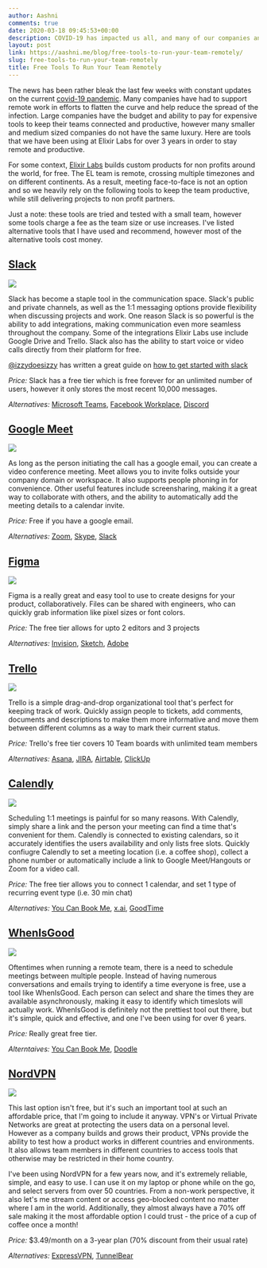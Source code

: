 ```yaml
---
author: Aashni
comments: true
date: 2020-03-18 09:45:53+00:00
description: COVID-19 has impacted us all, and many of our companies and teams are now trying to work remotely. Here's a list of free tools I've been using to run Elixir Labs remotely for the last 3.5 years.
layout: post
link: https://aashni.me/blog/free-tools-to-run-your-team-remotely/
slug: free-tools-to-run-your-team-remotely
title: Free Tools To Run Your Team Remotely
---
```


The news has been rather bleak the last few weeks with constant updates on the current [covid-19 pandemic](https://www.who.int/emergencies/diseases/novel-coronavirus-2019). Many companies have had to support remote work in efforts to flatten the curve and help reduce the spread of the infection. Large companies have the budget and ability to pay for expensive tools to keep their teams connected and productive, however many smaller and medium sized companies do not have the same luxury. Here are tools that we have been using at Elixir Labs for over 3 years in order to stay remote and productive.

For some context, [Elixir Labs](https://elixirlabs.org) builds custom products for non profits around the world, for free. The EL team is remote, crossing multiple timezones and on different continents. As a result, meeting face-to-face is not an option and so we heavily rely on the following tools to keep the team productive, while still delivering projects to non profit partners.

Just a note: these tools are tried and tested with a small team, however some tools charge a fee as the team size or use increases. I've listed alternative tools that I have used and recommend, however most of the alternative tools cost money.

## [Slack](https://slack.com)

[![](./remote_tools_01_slack.png)](./remote_tools_01_slack.png)

Slack has become a staple tool in the communication space. Slack's public and private channels, as well as the 1:1 messaging options provide flexibility when discussing projects and work. One reason Slack is so powerful is the ability to add integrations, making communication even more seamless throughout the company. Some of the integrations Elixir Labs use include Google Drive and Trello. Slack also has the ability to start voice or video calls directly from their platform for free.

[@izzydoesizzy](https://twitter.com/izzydoesizzy) has written a great guide on [how to get started with slack](https://medium.com/@izzydoesizzy/how-to-set-up-remote-communication-with-slack-during-covid-19-945ce412ac81)

_Price:_ Slack has a free tier which is free forever for an unlimited number of users, however it only stores the most recent 10,000 messages.

_Alternatives:_ [Microsoft Teams](https://teams.microsoft.com/start), [Facebook Workplace](https://www.facebook.com/workplace), [Discord](https://discordapp.com/)

## [Google Meet](https://meet.google.com)

[![](./remote_tools_02_google_meet.png)](./remote_tools_02_google_meet.png)

As long as the person initiating the call has a google email, you can create a video conference meeting. Meet allows you to invite folks outside your company domain or workspace. It also supports people phoning in for convenience. Other useful features include screensharing, making it a great way to collaborate with others, and the ability to automatically add the meeting details to a calendar invite.

_Price:_ Free if you have a google email.

_Alternatives:_ [Zoom](https://zoom.us/), [Skype](https://www.skype.com/), [Slack](https://slack.com)

## [Figma](https://www.figma.com/)

[![](./remote_tools_03_figma.png)](./remote_tools_03_figma.png)

Figma is a really great and easy tool to use to create designs for your product, collaboratively. Files can be shared with engineers, who can quickly grab information like pixel sizes or font colors.

_Price:_ The free tier allows for upto 2 editors and 3 projects

_Alternatives:_ [Invision](https://www.invisionapp.com/), [Sketch](https://www.sketch.com/), [Adobe](https://www.adobe.com/creativecloud.html)

## [Trello](https://trello.com/aashnishah/recommend)

[![](./remote_tools_04_trello.png)](./remote_tools_04_trello.png)

Trello is a simple drag-and-drop organizational tool that's perfect for keeping track of work. Quickly assign people to tickets, add comments, documents and descriptions to make them more informative and move them between different columns as a way to mark their current status.

_Price:_ Trello's free tier covers 10 Team boards with unlimited team members

_Alternatives:_ [Asana](https://asana.com/), [JIRA](https://www.atlassian.com/software/jira), [Airtable](https://airtable.com/), [ClickUp](https://clickup.com/?fp_ref=2lve1)

## [Calendly](https://calendly.com)

[![](./remote_tools_05_calendly.png)](./remote_tools_05_calendly.png)

Scheduling 1:1 meetings is painful for so many reasons. With Calendly, simply share a link and the person your meeting can find a time that's convenient for them. Calendly is connected to existing calendars, so it accurately identifies the users availability and only lists free slots. Quickly confiugre Calendly to set a meeting location (i.e. a coffee shop), collect a phone number or automatically include a link to Google Meet/Hangouts or Zoom for a video call.

_Price:_ The free tier allows you to connect 1 calendar, and set 1 type of recurring event type (i.e. 30 min chat)

_Alternatives:_ [You Can Book Me](https://youcanbook.me/), [x.ai](https://x.ai/), [GoodTime](https://www.goodtime.io/)

## [WhenIsGood](https://calendly.com)

[![](./remote_tools_06_whenisgood.png)](./remote_tools_06_whenisgood.png)

Oftentimes when running a remote team, there is a need to schedule meetings between multiple people. Instead of having numerous conversations and emails trying to identify a time everyone is free, use a tool like WhenIsGood. Each person can select and share the times they are available asynchronously, making it easy to identify which timeslots will actually work. WhenIsGood is definitely not the prettiest tool out there, but it's simple, quick and effective, and one I've been using for over 6 years.

_Price:_ Really great free tier.

_Alterntaives:_ [You Can Book Me](https://youcanbook.me/), [Doodle](https://doodle.com)

## [NordVPN](https://go.nordvpn.net/aff_c?offer_id=15&aff_id=38693&url_id=902)

[![](./remote_tools_07_nordvpn.png)](./remote_tools_07_nordvpn.png)

This last option isn't free, but it's such an important tool at such an affordable price, that I'm going to include it anyway. VPN's or Virtual Private Networks are great at protecting the users data on a personal level. However as a company builds and grows their product, VPNs provide the ability to test how a product works in different countries and environments. It also allows team members in different countries to access tools that otherwise may be restricted in their home country.

I've been using NordVPN for a few years now, and it's extremely reliable, simple, and easy to use. I can use it on my laptop or phone while on the go, and select servers from over 50 countries. From a non-work perspective, it also let's me stream content or access geo-blocked content no matter where I am in the world. Additionally, they almost always have a 70% off sale making it the most affordable option I could trust - the price of a cup of coffee once a month!

_Price:_ \$3.49/month on a 3-year plan (70% discount from their usual rate)

_Alternatives:_ [ExpressVPN](https://www.expressvpn.com/), [TunnelBear](https://www.tunnelbear.com/)
